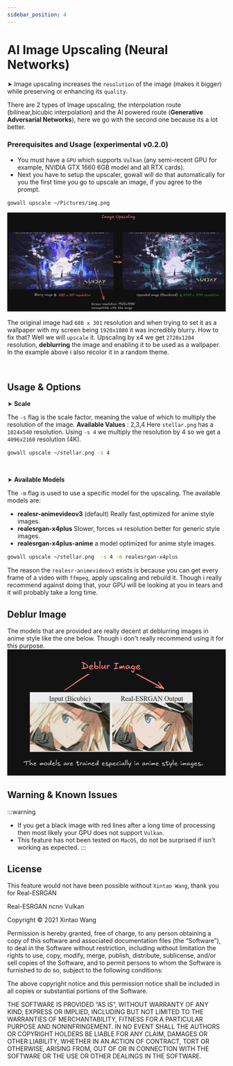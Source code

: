 ```yaml
---
sidebar_position: 4
---
```


# AI Image Upscaling (Neural Networks)


➤ Image upscaling increases the `resolution` of the image (makes it bigger) while preserving or enhancing its `quality`. 

There are 2 types of Image upscaling, the interpolation route (bilinear,bicubic interpolation) and the AI powered route (**Generative Adversarial Networks**), here we go with the second one because its a lot better.

### Prerequisites and Usage (experimental v0.2.0)

- You must have a `GPU` which supports `Vulkan` (any semi-recent GPU for example, NVIDIA GTX 1660 6GB model and all RTX cards).
- Next you have to setup the upscaler, gowall will do that automatically for you the first time you go to upscale an image, if you agree to the prompt.

```bash
gowall upscale ~/Pictures/img.png
```

![image upscaling example](../static/img/upscaling.png)

The original image had `680 x 301` resolution and when trying to set it as a wallpaper with my screen being `1920x1080` it was incredibly blurry.
How to fix that? Well we will `upscale` it. Upscaling by x4 we get `2720x1204` resolution, **deblurring** the image and enabling it to be used as a wallpaper. In the example above i also recolor it in a random theme.

<br />


## Usage & Options

➤ **Scale**

The `-s` flag is the scale factor, meaning the value of which to multiply the resolution of the image. **Available Values** : 2,3,4
Here `stellar.png` has a `1024x540` resolution. Using `-s 4` we multiply the resolution by 4 so we get a `4096x2160` resolution (4K).


```bash
gowall upscale ~/stellar.png -s 4 
```
<br />

➤ **Available Models**

The `-m` flag is used to use a specific model for the upscaling. The available models are: 

- **realesr-animevideov3** (default) Really fast,optimized for anime style images.
- **realesrgan-x4plus** Slower, forces `x4` resolution better for generic style images.
- **realesrgan-x4plus-anime** a model optimized for anime style images.

```bash
gowall upscale ~/stellar.png  -s 4 -m realesrgan-x4plus
```
The reason the `realesr-animevideov3` exists is because you can get every frame of a video with `ffmpeg`, apply upscaling and rebuild it.
Though i really recommend against doing that, your GPU will be looking at you in tears and it will probably take a long time.


## Deblur Image

The models that are provided are really decent at deblurring images in anime style like the one below.
Though i don't really recommend using it for this purpose.
![deblur example](../static/img/upsc2.png)

## Warning & Known Issues
:::warning
- If you get a black image with red lines after a long time of processing then most likely your GPU does not support `Vulkan`.
- This feature has not been tested on `MacOS`, do not be surprised if isn't working as expected.
:::

## License

This feature would not have been possible without `Xintao Wang`, thank you for Real-ESRGAN

Real-ESRGAN ncnn Vulkan

Copyright © 2021 Xintao Wang

Permission is hereby granted, free of charge, to any person obtaining a copy of this software and associated documentation files (the “Software”), to deal in the Software without restriction, including without limitation the rights to use, copy, modify, merge, publish, distribute, sublicense, and/or sell copies of the Software, and to permit persons to whom the Software is furnished to do so, subject to the following conditions:

The above copyright notice and this permission notice shall be included in all copies or substantial portions of the Software.

THE SOFTWARE IS PROVIDED “AS IS”, WITHOUT WARRANTY OF ANY KIND, EXPRESS OR IMPLIED, INCLUDING BUT NOT LIMITED TO THE WARRANTIES OF MERCHANTABILITY, FITNESS FOR A PARTICULAR PURPOSE AND NONINFRINGEMENT. IN NO EVENT SHALL THE AUTHORS OR COPYRIGHT HOLDERS BE LIABLE FOR ANY CLAIM, DAMAGES OR OTHER LIABILITY, WHETHER IN AN ACTION OF CONTRACT, TORT OR OTHERWISE, ARISING FROM, OUT OF OR IN CONNECTION WITH THE SOFTWARE OR THE USE OR OTHER DEALINGS IN THE SOFTWARE.